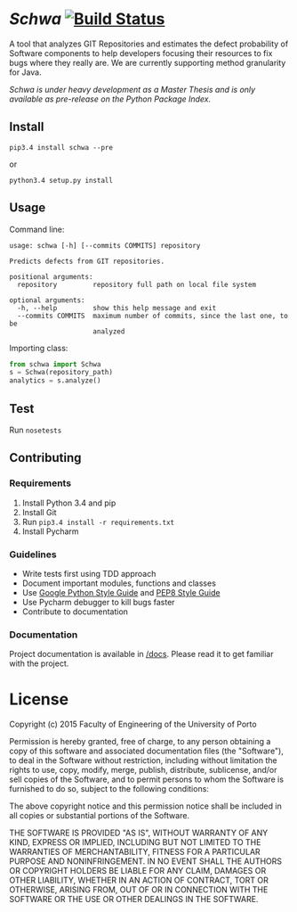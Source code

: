 # _Schwa_ [![Build Status](https://travis-ci.org/andrefreitas/schwa.svg)](https://travis-ci.org/andrefreitas/schwa)

A tool that analyzes GIT Repositories and estimates the defect probability of Software components to help developers
focusing their resources to fix bugs where they really are. We are currently supporting method granularity for Java.

*Schwa is under heavy development as a Master Thesis and is only available as pre-release on the Python Package Index.*
 

## Install
`pip3.4 install schwa --pre`

 or
 
`python3.4 setup.py install`

## Usage
Command line:

```shell
usage: schwa [-h] [--commits COMMITS] repository

Predicts defects from GIT repositories.

positional arguments:
  repository         repository full path on local file system

optional arguments:
  -h, --help         show this help message and exit
  --commits COMMITS  maximum number of commits, since the last one, to be
                     analyzed
```

Importing class:
```python
from schwa import Schwa
s = Schwa(repository_path)
analytics = s.analyze()
```

## Test
Run `nosetests`

## Contributing

### Requirements
1. Install Python 3.4 and pip
2. Install Git
3. Run `pip3.4 install -r requirements.txt`
4. Install Pycharm

### Guidelines
* Write tests first using TDD approach
* Document important modules, functions and classes
* Use [Google Python Style Guide](http://google-styleguide.googlecode.com/svn/trunk/pyguide.html) and [PEP8 Style Guide](https://www.python.org/dev/peps/pep-0008/)
* Use Pycharm debugger to kill bugs faster
* Contribute to documentation

### Documentation
Project documentation is available in [/docs](docs/README.md). Please read it to get familiar with the project.

# License
Copyright (c) 2015 Faculty of Engineering of the University of Porto

Permission is hereby granted, free of charge, to any person obtaining a copy
of this software and associated documentation files (the "Software"), to deal
in the Software without restriction, including without limitation the rights
to use, copy, modify, merge, publish, distribute, sublicense, and/or sell
copies of the Software, and to permit persons to whom the Software is
furnished to do so, subject to the following conditions:

The above copyright notice and this permission notice shall be included in
all copies or substantial portions of the Software.

THE SOFTWARE IS PROVIDED "AS IS", WITHOUT WARRANTY OF ANY KIND, EXPRESS OR
IMPLIED, INCLUDING BUT NOT LIMITED TO THE WARRANTIES OF MERCHANTABILITY,
FITNESS FOR A PARTICULAR PURPOSE AND NONINFRINGEMENT. IN NO EVENT SHALL THE
AUTHORS OR COPYRIGHT HOLDERS BE LIABLE FOR ANY CLAIM, DAMAGES OR OTHER
LIABILITY, WHETHER IN AN ACTION OF CONTRACT, TORT OR OTHERWISE, ARISING FROM,
OUT OF OR IN CONNECTION WITH THE SOFTWARE OR THE USE OR OTHER DEALINGS IN
THE SOFTWARE.
